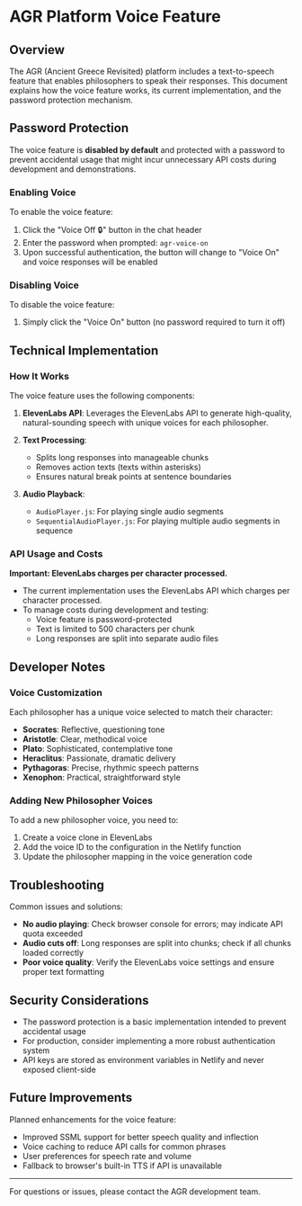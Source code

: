 # AGR Platform Voice Feature

## Overview

The AGR (Ancient Greece Revisited) platform includes a text-to-speech feature that enables philosophers to speak their responses. This document explains how the voice feature works, its current implementation, and the password protection mechanism.

## Password Protection

The voice feature is **disabled by default** and protected with a password to prevent accidental usage that might incur unnecessary API costs during development and demonstrations.

### Enabling Voice

To enable the voice feature:

1. Click the "Voice Off 🔒" button in the chat header
2. Enter the password when prompted: `agr-voice-on`
3. Upon successful authentication, the button will change to "Voice On" and voice responses will be enabled

### Disabling Voice

To disable the voice feature:
1. Simply click the "Voice On" button (no password required to turn it off)

## Technical Implementation

### How It Works

The voice feature uses the following components:

1. **ElevenLabs API**: Leverages the ElevenLabs API to generate high-quality, natural-sounding speech with unique voices for each philosopher.

2. **Text Processing**:
   - Splits long responses into manageable chunks
   - Removes action texts (texts within asterisks)
   - Ensures natural break points at sentence boundaries

3. **Audio Playback**:
   - `AudioPlayer.js`: For playing single audio segments
   - `SequentialAudioPlayer.js`: For playing multiple audio segments in sequence

### API Usage and Costs

**Important: ElevenLabs charges per character processed.**

- The current implementation uses the ElevenLabs API which charges per character processed.
- To manage costs during development and testing:
  - Voice feature is password-protected
  - Text is limited to 500 characters per chunk
  - Long responses are split into separate audio files

## Developer Notes

### Voice Customization

Each philosopher has a unique voice selected to match their character:

- **Socrates**: Reflective, questioning tone
- **Aristotle**: Clear, methodical voice
- **Plato**: Sophisticated, contemplative tone
- **Heraclitus**: Passionate, dramatic delivery
- **Pythagoras**: Precise, rhythmic speech patterns
- **Xenophon**: Practical, straightforward style

### Adding New Philosopher Voices

To add a new philosopher voice, you need to:

1. Create a voice clone in ElevenLabs
2. Add the voice ID to the configuration in the Netlify function
3. Update the philosopher mapping in the voice generation code

## Troubleshooting

Common issues and solutions:

- **No audio playing**: Check browser console for errors; may indicate API quota exceeded
- **Audio cuts off**: Long responses are split into chunks; check if all chunks loaded correctly
- **Poor voice quality**: Verify the ElevenLabs voice settings and ensure proper text formatting

## Security Considerations

- The password protection is a basic implementation intended to prevent accidental usage
- For production, consider implementing a more robust authentication system
- API keys are stored as environment variables in Netlify and never exposed client-side

## Future Improvements

Planned enhancements for the voice feature:

- Improved SSML support for better speech quality and inflection
- Voice caching to reduce API calls for common phrases
- User preferences for speech rate and volume
- Fallback to browser's built-in TTS if API is unavailable

---

For questions or issues, please contact the AGR development team.